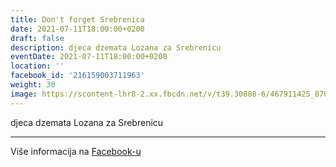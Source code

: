 ```yaml
---
title: Don't forget Srebrenica
date: 2021-07-11T18:00:00+0200
draft: false
description: djeca dzemata Lozana za Srebrenicu
eventDate: 2021-07-11T18:00:00+0200
location: ''
facebook_id: '216159003711963'
weight: 30
image: https://scontent-lhr8-2.xx.fbcdn.net/v/t39.30808-6/467911425_8702124949883247_8451066247417132989_n.jpg?_nc_cat=103&ccb=1-7&_nc_sid=9e60e4&_nc_ohc=g_JDGrpD5J8Q7kNvwFCy2Of&_nc_oc=Adm3fa3cXUChy0et2wk_4mp2v9N7dIGA9dkOx3hytgxghnl54yXx1qLI6utpN6Whe9A&_nc_zt=23&_nc_ht=scontent-lhr8-2.xx&edm=ABTKTjYEAAAA&_nc_gid=48VkCIOGktcQYMGfyiM6mw&oh=00_AfIUMj1crcqzY6TpXfO3BvVK9zQ7uIvMO-gSS8zHnuvATw&oe=683DBBD9
---
```


djeca dzemata Lozana za Srebrenicu

---

Više informacija na [Facebook-u](https://facebook.com/events/216159003711963)